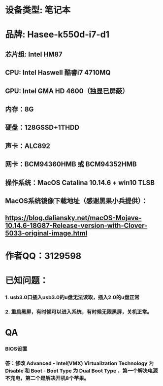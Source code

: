 # 设备类型: 笔记本
# 品牌: Hasee-k550d-i7-d1
## 芯片组: Intel HM87
## CPU: Intel Haswell 酷睿i7 4710MQ
## GPU: Intel GMA HD 4600（独显已屏蔽）
## 内存：8G
## 硬盘：128GSSD+1THDD
## 声卡：ALC892
## 网卡：BCM94360HMB 或 BCM94352HMB
## 操作系统：MacOS Catalina 10.14.6 + win10 TLSB
## MacOS系统镜像下载地址（感谢黑果小兵提供）：
## https://blog.daliansky.net/macOS-Mojave-10.14.6-18G87-Release-version-with-Clover-5033-original-image.html

# 作者QQ：3129598

# 已知问题：
### 1. usb3.0口插入usb3.0的u盘无法读取，插入2.0的u盘正常
### 2. 重启黑屏，有时候可以进入系统，有时候无限黑屏，关机正常。
# QA
### BIOS设置
### 答：修改 Advanced - Intel(VMX) Virtuailzation Technology 为 Disable 和 Boot - Boot Type 为 Dual Boot Type ，第一个解决电源不充电，第二个是解决开机8个苹果。 

